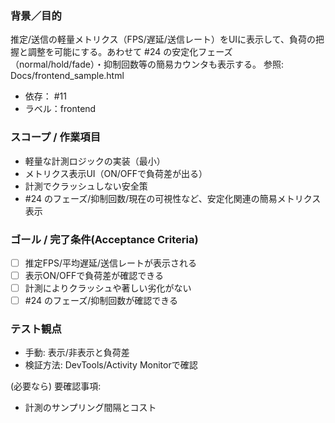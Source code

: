 ### 背景／目的
推定/送信の軽量メトリクス（FPS/遅延/送信レート）をUIに表示して、負荷の把握と調整を可能にする。あわせて #24 の安定化フェーズ（normal/hold/fade）・抑制回数等の簡易カウンタも表示する。
参照: Docs/frontend_sample.html

- 依存： #11
- ラベル：frontend

### スコープ / 作業項目
- 軽量な計測ロジックの実装（最小）
- メトリクス表示UI（ON/OFFで負荷差が出る）
- 計測でクラッシュしない安全策
 - #24 のフェーズ/抑制回数/現在の可視性など、安定化関連の簡易メトリクス表示

### ゴール / 完了条件(Acceptance Criteria)
- [ ] 推定FPS/平均遅延/送信レートが表示される
- [ ] 表示ON/OFFで負荷差が確認できる
- [ ] 計測によりクラッシュや著しい劣化がない
 - [ ] #24 のフェーズ/抑制回数が確認できる

### テスト観点
- 手動: 表示/非表示と負荷差
- 検証方法: DevTools/Activity Monitorで確認

(必要なら) 要確認事項:
- 計測のサンプリング間隔とコスト
